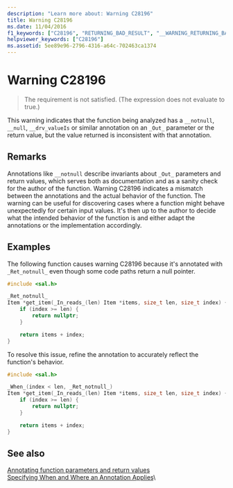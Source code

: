```yaml
---
description: "Learn more about: Warning C28196"
title: Warning C28196
ms.date: 11/04/2016
f1_keywords: ["C28196", "RETURNING_BAD_RESULT", "__WARNING_RETURNING_BAD_RESULT"]
helpviewer_keywords: ["C28196"]
ms.assetid: 5ee89e96-2796-4316-a64c-702463ca1374
---
```

# Warning C28196

> The requirement is not satisfied. (The expression does not evaluate to true.)

This warning indicates that the function being analyzed has a `__notnull`, `__null`, `__drv_valueIs` or similar annotation on an `_Out_` parameter or the return value, but the value returned is inconsistent with that annotation.

## Remarks

Annotations like `__notnull` describe invariants about `_Out_` parameters and return values, which serves both as documentation and as a sanity check for the author of the function. Warning C28196 indicates a mismatch between the annotations and the actual behavior of the function. The warning can be useful for discovering cases where a function might behave unexpectedly for certain input values. It's then up to the author to decide what the intended behavior of the function is and either adapt the annotations or the implementation accordingly.

## Examples

The following function causes warning C28196 because it's annotated with `_Ret_notnull_` even though some code paths return a null pointer.

```cpp
#include <sal.h>

_Ret_notnull_
Item *get_item(_In_reads_(len) Item *items, size_t len, size_t index) {
    if (index >= len) {
        return nullptr;
    }

    return items + index;
}
```

To resolve this issue, refine the annotation to accurately reflect the function's behavior.

```cpp
#include <sal.h>

_When_(index < len, _Ret_notnull_)
Item *get_item(_In_reads_(len) Item *items, size_t len, size_t index) {
    if (index >= len) {
        return nullptr;
    }

    return items + index;
}
```

## See also

[Annotating function parameters and return values](./annotating-function-parameters-and-return-values.md)\
[Specifying When and Where an Annotation Applies](./specifying-when-and-where-an-annotation-applies.md)\
